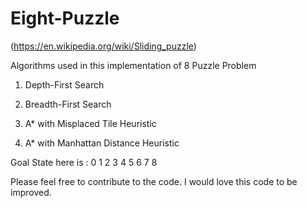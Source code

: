 # Eight-Puzzle

(https://en.wikipedia.org/wiki/Sliding_puzzle)

Algorithms used in this implementation of 8 Puzzle Problem

1. Depth-First Search

2. Breadth-First Search

3. A* with Misplaced Tile Heuristic

4. A* with Manhattan Distance Heuristic



Goal State here is : 0 1 2 3 4 5 6 7 8


Please feel free to contribute to the code. I would love this code to be improved.

